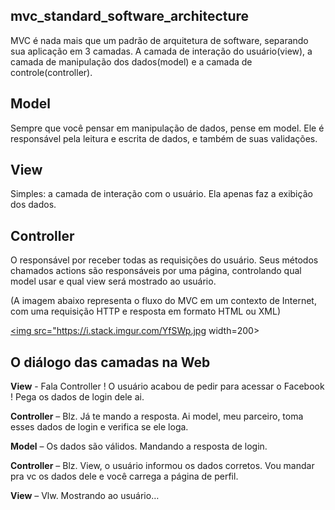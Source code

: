 ## mvc_standard_software_architecture

MVC é nada mais que um padrão de arquitetura de software, separando sua aplicação em 3 camadas. A camada de interação do usuário(view), a camada de manipulação dos dados(model) e a camada de controle(controller).

## Model

Sempre que você pensar em manipulação de dados, pense em model. Ele é responsável pela leitura e escrita de dados, e também de suas validações.

## View

Simples: a camada de interação com o usuário. Ela apenas faz a exibição dos dados.

## Controller

O responsável por receber todas as requisições do usuário. Seus métodos chamados actions são responsáveis por uma página, controlando qual model usar e qual view será mostrado ao usuário.

(A imagem abaixo representa o fluxo do MVC em um contexto de Internet, com uma requisição HTTP e resposta em formato HTML ou XML)

<a href="https://pt.stackoverflow.com/questions/55486/o-que-%C3%A9-mvcmodel-view-controller/"><img src="https://i.stack.imgur.com/YfSWp.jpg width=200></a><br/>

## O diálogo das camadas na Web

**View** - Fala Controller ! O usuário acabou de pedir para acessar o Facebook ! Pega os dados de login dele ai.

**Controller** – Blz. Já te mando a resposta. Ai model, meu parceiro, toma esses dados de login e verifica se ele loga.

**Model** – Os dados são válidos. Mandando a resposta de login.

**Controller** – Blz. View, o usuário informou os dados corretos. Vou mandar pra vc os dados dele e você carrega a página de perfil.

**View** – Vlw. Mostrando ao usuário…

